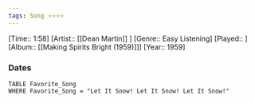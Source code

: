 ```yaml
---
tags: Song ⭐⭐⭐⭐ 
---
```

[Time:: 1:58]
[Artist:: [[Dean Martin]] ]
[Genre:: Easy Listening]
[Played:: ]
[Album:: [[Making Spirits Bright (1959)]]]
[Year:: 1959]
### Dates
````dataview
TABLE Favorite_Song
WHERE Favorite_Song = "Let It Snow! Let It Snow! Let It Snow!"
````